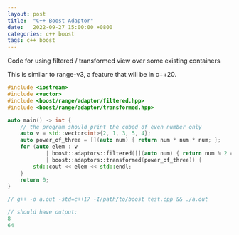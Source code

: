 ```yaml
---
layout: post
title:  "C++ Boost Adaptor"
date:   2022-09-27 15:00:00 +0800
categories: c++ boost
tags: c++ boost
---
```


Code for using filtered / transformed view over some existing containers

This is similar to range-v3, a feature that will be in c++20.

``` cpp
#include <iostream>
#include <vector>
#include <boost/range/adaptor/filtered.hpp>
#include <boost/range/adaptor/transformed.hpp>

auto main() -> int {
    // the program should print the cubed of even number only
    auto v = std::vector<int>{2, 1, 3, 5, 4};
    auto power_of_three = [](auto num) { return num * num * num; };
    for (auto elem : v
            | boost::adaptors::filtered([](auto num) { return num % 2 == 0; })
            | boost::adaptors::transformed(power_of_three)) {
        std::cout << elem << std::endl;
    }
    return 0;
}

// g++ -o a.out -std=c++17 -I/path/to/boost test.cpp && ./a.out

// should have output:
8
64
```